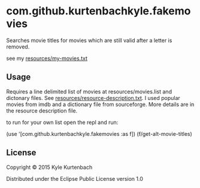 # com.github.kurtenbachkyle.fakemovies

Searches movie titles for movies which are still valid after a letter is removed.

see my [resources/my-movies.txt](https://github.com/kurtenbachkyle/fake-movies/blob/master/resources/my-movies.txt)

## Usage

Requires a line delimited list of movies at resources/movies.list and dictonary files.  See [resources/resource-description.txt](https://github.com/kurtenbachkyle/fake-movies/blob/master/resources/resource-description.txt). I used popular movies from imdb and a dictionary file from sourceforge.  More details are in the resource description file.

to run for your own list open the repl and run:

(use '[com.github.kurtenbachkyle.fakemovies :as f])
(f/get-alt-movie-titles)

## License

Copyright © 2015 Kyle Kurtenbach

Distributed under the Eclipse Public License version 1.0
